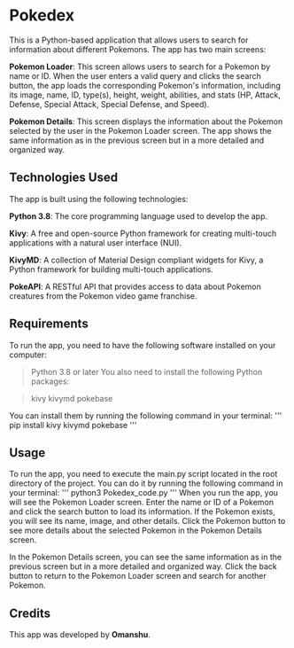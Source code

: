 # Pokedex
This is a Python-based application that allows users to search for information about different Pokemons. The app has two main screens:

**Pokemon Loader**: This screen allows users to search for a Pokemon by name or ID. When the user enters a valid query and clicks the search button, the app loads the corresponding Pokemon's information, including its image, name, ID, type(s), height, weight, abilities, and stats (HP, Attack, Defense, Special Attack, Special Defense, and Speed).

**Pokemon Details**: This screen displays the information about the Pokemon selected by the user in the Pokemon Loader screen. The app shows the same information as in the previous screen but in a more detailed and organized way.

## Technologies Used
The app is built using the following technologies:

**Python 3.8**: The core programming language used to develop the app.

**Kivy**: A free and open-source Python framework for creating multi-touch applications with a natural user interface (NUI).

**KivyMD**: A collection of Material Design compliant widgets for Kivy, a Python framework for building multi-touch applications.

**PokeAPI**: A RESTful API that provides access to data about Pokemon creatures from the Pokemon video game franchise.

## Requirements
To run the app, you need to have the following software installed on your computer:

> Python 3.8 or later
You also need to install the following Python packages:

>kivy
>kivymd
>pokebase

You can install them by running the following command in your terminal:
'''
pip install kivy kivymd pokebase
'''
## Usage
To run the app, you need to execute the main.py script located in the root directory of the project. You can do it by running the following command in your terminal:
'''
python3 Pokedex_code.py
'''
When you run the app, you will see the Pokemon Loader screen. Enter the name or ID of a Pokemon and click the search button to load its information. If the Pokemon exists, you will see its name, image, and other details. Click the Pokemon button to see more details about the selected Pokemon in the Pokemon Details screen.

In the Pokemon Details screen, you can see the same information as in the previous screen but in a more detailed and organized way. Click the back button to return to the Pokemon Loader screen and search for another Pokemon.

## Credits
This app was developed by **Omanshu**.
